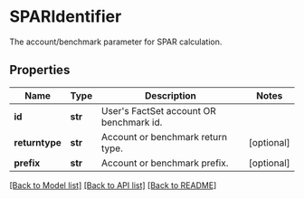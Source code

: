 # SPARIdentifier

The account/benchmark parameter for SPAR calculation.

## Properties
Name | Type | Description | Notes
------------ | ------------- | ------------- | -------------
**id** | **str** | User&#39;s FactSet account OR benchmark id. | 
**returntype** | **str** | Account or benchmark return type. | [optional] 
**prefix** | **str** | Account or benchmark prefix. | [optional] 

[[Back to Model list]](../README.md#documentation-for-models) [[Back to API list]](../README.md#documentation-for-api-endpoints) [[Back to README]](../README.md)


